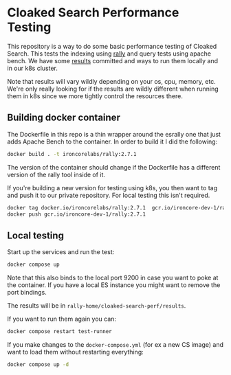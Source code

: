 # Cloaked Search Performance Testing

This repository is a way to do some basic performance testing of Cloaked Search. This tests the indexing using [rally](https://esrally.readthedocs.io/en/stable/) and query tests using apache bench. We have some [results](./results/) committed and ways to run them locally and in our k8s cluster.

Note that results will vary wildly depending on your os, cpu, memory, etc. We're only really looking for if the results are wildly different when running them in k8s since we more tightly control the resources there.

## Building docker container

The Dockerfile in this repo is a thin wrapper around the esrally one that just adds Apache Bench to the container. In order to build it I did the following:

```bash
docker build . -t ironcorelabs/rally:2.7.1
```

The version of the container should change if the Dockerfile has a different version of the rally tool inside of it.

If you're building a new version for testing using k8s, you then want to tag and push it to our private repository. For local testing this isn't required.

```bash
docker tag docker.io/ironcorelabs/rally:2.7.1  gcr.io/ironcore-dev-1/rally:2.7.1
docker push gcr.io/ironcore-dev-1/rally:2.7.1
```

## Local testing

Start up the services and run the test:

```bash
docker compose up
```

Note that this also binds to the local port 9200 in case you want to poke at the container. If you have a local ES instance you might want to remove the port bindings.

The results will be in `rally-home/cloaked-search-perf/results`.

If you want to run them again you can:

```bash
docker compose restart test-runner
```

If you make changes to the `docker-compose.yml` (for ex a new CS image) and want to load them without restarting everything:

```bash
docker compose up -d
```
